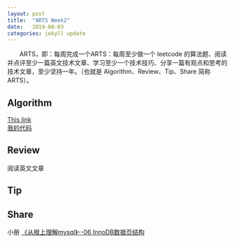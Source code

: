 ```yaml
---
layout: post
title:  "ARTS Week2"
date:   2019-08-03
categories: jekyll update
---
```

　　ARTS，即：每周完成一个ARTS：每周至少做一个 leetcode 的算法题、阅读并点评至少一篇英文技术文章、学习至少一个技术技巧、分享一篇有观点和思考的技术文章，至少坚持一年。（也就是 Algorithm、Review、Tip、Share 简称ARTS）。

## Algorithm

[This link](https://github.com/CallMeDJ/BananaLab/tree/master/src/main/java/com/bigbanana/lab/Session2)  
[我的代码](https://github.com/zephyrZQF/CodePractice/tree/master/src/dajiao/session2)

## Review

阅读英文文章

## Tip

## Share

小册 [《从根上理解mysql》--06 InnoDB数据页结构](https://juejin.im/book/5bffcbc9f265da614b11b731/section/5bffdb30518825773a2ed38c)
